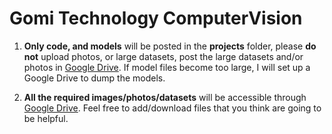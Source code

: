 # Gomi Technology ComputerVision
1. __Only code, and models__ will be posted in the __projects__ folder, please __do not__ upload photos, or large datasets, post the large datasets and/or photos in [Google Drive](https://drive.google.com/drive/folders/1lCilxi2755K4VveZBEgEYJi9q69KlFHF?usp=sharing). If model files become too large, I will set up a Google Drive to dump the models.

2. __All the required images/photos/datasets__ will be accessible through [Google Drive](https://drive.google.com/drive/folders/1lCilxi2755K4VveZBEgEYJi9q69KlFHF?usp=sharing). Feel free to add/download files that you think are going to be helpful.
